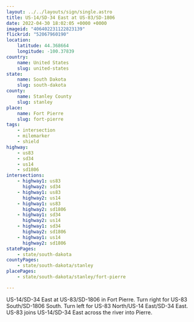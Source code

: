 ```yaml
---
layout: ../../layouts/sign/single.astro
title: US-14/SD-34 East at US-83/SD-1806
date: 2022-04-30 18:02:05 +0000 +0000
imageid: "406402231122823139"
flickrid: "52067960190"
location:
    latitude: 44.368664
    longitude: -100.37839
country:
    name: United States
    slug: united-states
state:
    name: South Dakota
    slug: south-dakota
county:
    name: Stanley County
    slug: stanley
place:
    name: Fort Pierre
    slug: fort-pierre
tags:
    - intersection
    - milemarker
    - shield
highway:
    - us83
    - sd34
    - us14
    - sd1806
intersections:
    - highway1: us83
      highway2: sd34
    - highway1: us83
      highway2: us14
    - highway1: us83
      highway2: sd1806
    - highway1: sd34
      highway2: us14
    - highway1: sd34
      highway2: sd1806
    - highway1: us14
      highway2: sd1806
statePages:
    - state/south-dakota
countyPages:
    - state/south-dakota/stanley
placePages:
    - state/south-dakota/stanley/fort-pierre

---
```

US-14/SD-34 East at US-83/SD-1806 in Fort Pierre.  Turn right for US-83 South/SD-1806 South.  Turn left for US-83 North/US-14 East/SD-34 East.  US-83 joins US-14/SD-34 East across the river into Pierre.